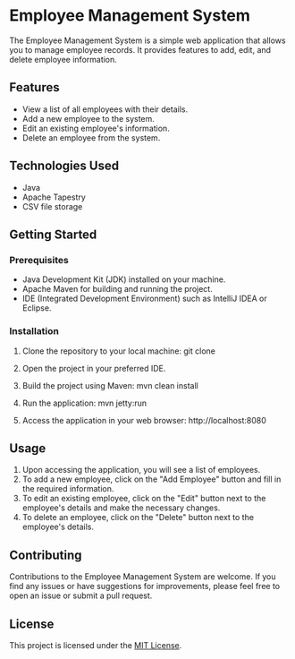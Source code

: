 # Employee Management System

The Employee Management System is a simple web application that allows you to manage employee records. It provides features to add, edit, and delete employee information.

## Features

- View a list of all employees with their details.
- Add a new employee to the system.
- Edit an existing employee's information.
- Delete an employee from the system.

## Technologies Used

- Java
- Apache Tapestry
- CSV file storage

## Getting Started

### Prerequisites

- Java Development Kit (JDK) installed on your machine.
- Apache Maven for building and running the project.
- IDE (Integrated Development Environment) such as IntelliJ IDEA or Eclipse.

### Installation

1. Clone the repository to your local machine: git clone <repository-url>

2. Open the project in your preferred IDE.

3. Build the project using Maven: mvn clean install

4. Run the application: mvn jetty:run

5. Access the application in your web browser: http://localhost:8080


## Usage

1. Upon accessing the application, you will see a list of employees.
2. To add a new employee, click on the "Add Employee" button and fill in the required information.
3. To edit an existing employee, click on the "Edit" button next to the employee's details and make the necessary changes.
4. To delete an employee, click on the "Delete" button next to the employee's details.

## Contributing

Contributions to the Employee Management System are welcome. If you find any issues or have suggestions for improvements, please feel free to open an issue or submit a pull request.

## License

This project is licensed under the [MIT License](LICENSE).





